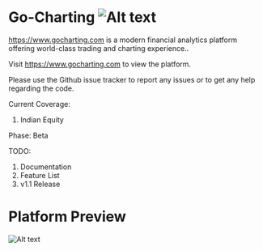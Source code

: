 # Go-Charting ![Alt text](https://www.gocharting.com/assets/image/apple-icon-60x60.png "Analytics Charting and Trading Platform (Free Charting and Analysis)")

https://www.gocharting.com is a modern financial analytics platform offering world-class trading and charting experience..

Visit https://www.gocharting.com to view the platform.

Please use the Github issue tracker to report any issues or to get any help regarding the code.

Current Coverage:
1. Indian Equity

Phase: Beta

TODO:
1. Documentation
2. Feature List
3. v1.1 Release

# Platform Preview

![Alt text](https://i.imgur.com/kj1Hpks.png "Analytics Charting and Trading Platform")


